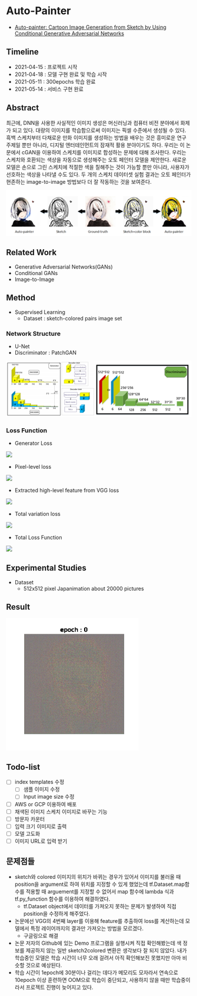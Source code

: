 # Auto-Painter

- [Auto-painter: Cartoon Image Generation from Sketch by Using Conditional Generative Adversarial Networks](https://arxiv.org/abs/1705.01908)

## Timeline

- 2021-04-15 : 프로젝트 시작
- 2021-04-18 : 모델 구현 완료 및 학습 시작
- 2021-05-11 : 300epochs 학습 완료
- 2021-05-14 : 서비스 구현 완료

## Abstract

최근에, DNN을 사용한 사실적인 이미지 생성은 머신러닝과 컴퓨터 비전 분야에서 화제가 되고 있다. 대량의 이미지를 학습함으로써 이미지는 픽셀 수준에서 생성될 수 있다. 흑백 스케치부터 다채로운 만화 이미지를 생성하는 방법을 배우는 것은 흥미로운 연구 주제일 뿐만 아니라, 디지털 엔터테인먼트의 잠재적 활용 분야이기도 하다. 우리는 이 논문에서 cGAN을 이용하여 스케치를 이미지로 합성하는 문제에 대해 조사한다. 우리는 스케치와 호환되는 색상을 자동으로 생성해주는 오토 페인터 모델을 제안한다. 새로운 모델은 손으로 그린 스케치에 적절한 색을 칠해주는 것이 가능할 뿐만 아니라, 사용자가 선호하는 색상을 나타낼 수도 있다. 두 개의 스케치 데이터셋 실험 결과는 오토 페인터가 현존하는 image-to-image 방법보다 더 잘 작동하는 것을 보여준다.

![images00](./images/images00.png)

## Related Work

- Generative Adversarial Networks(GANs)
- Conditional GANs
- Image-to-Image

## Method

- Supervised Learning
    - Dataset : sketch-colored pairs image set

### Network Structure

- U-Net
- Discriminator : PatchGAN

![images01](./images/images01.png)

### Loss Function

- Generator Loss

![](https://latex.codecogs.com/svg.image?L_G&space;=&space;\mathbb{E}_{x\sim&space;pdata(x),&space;z\sim&space;pdata(z)}[log(1&space;-&space;D(x,&space;G(x,&space;z)))])

- Pixel-level loss

![](https://latex.codecogs.com/svg.image?L_p&space;=&space;\mathbb{E}_{x,&space;y\sim&space;pdata(x,&space;y),&space;z&space;\sim&space;pdata(z)}[\parallel{y&space;-&space;G(x,&space;z)}\parallel_1])

- Extracted high-level feature from VGG loss

![](https://latex.codecogs.com/svg.image?L_f&space;=&space;\mathbb{E}_{x,&space;y\sim&space;pdata(x,&space;y),&space;z&space;\sim&space;pdata(z)}[\parallel{\phi(y)&space;-&space;\phi&space;G(x,&space;z)}\parallel_2])

- Total variation loss

![](https://latex.codecogs.com/svg.image?L_%7Btv%7D%20=%20%5Csqrt%7B(y_%7Bi&plus;1,%20j%7D%20-%20y_%7Bi,%20j%7D)%5E2%20&plus;%20(y_%7Bi,%20j&plus;1%7D%20-%20y_%7Bi,%20j%7D)%5E2%7D)

- Total Loss Function

![](https://latex.codecogs.com/svg.image?L&space;=&space;w_pL_P&space;&plus;&space;w_fL_f&space;&plus;&space;w_GL_G&space;&plus;&space;w_{tv}L_{tv})

## Experimental Studies

- Dataset
    - 512x512 pixel Japanimation about 20000 pictures

## Result

![result.gif](./images/result.gif)

## Todo-list

- [ ]  index templates 수정
    - [ ]  샘플 이미지 수정
    - [ ]  Input image size 수정
- [ ]  AWS or GCP 이용하여 배포
- [ ]  채색된 이미지 스케치 이미지로 바꾸는 기능
- [ ]  방문자 카운터
- [ ]  입력 크기 이미지로 출력
- [ ]  모델 고도화
- [ ]  이미지 URL로 입력 받기

## 문제점들

- sketch와 colored 이미지의 위치가 바뀌는 경우가 있어서 이미지를 불러올 때 position을 argument로 하여 위치를 지정할 수 있게 했었는데 tf.Dataset.map함수를 적용할 때 arguement를 지정할 수 없어서 map 함수에 lambda 식과 tf.py_function 함수를 이용하여 해결하였다.
    - tf.Dataset object에서 데이터를 가져오지 못하는 문제가 발생하여 직접 position을 수정하게 해주었다.
- 논문에선 VGG의 4번째 layer를 이용해 feature를 추출하여 loss를 계산하는데 모델에서 특정 레이어까지의 결과만 가져오는 방법을 모르겠다.
    - 구글링으로 해결
- 논문 저자의 Github에 있는 Demo 프로그램을 실행시켜 직접 확인해봤는데 색 정보를 제공하지 않는 일반 sketch2colored 변환은 생각보다 잘 되지 않았다. 내가 학습중인 모델은 학습 시간이 너무 오래 걸려서 아직 확인해보진 못했지만 아마 비슷할 것으로 예상된다.
- 학습 시간이 1epoch에 30분이나 걸리는 데다가 메모리도 모자라서 연속으로 10epoch 이상 훈련하면 OOM으로 학습이 중단되고, 사용하지 않을 때만 학습중이라서 프로젝트 진행이 늦어지고 있다.
